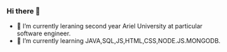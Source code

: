 ### Hi there 👋
- 🔭 I’m currently leraning second year Ariel University at particular software engineer.
- 🌱 I’m currently learning JAVA,SQL,JS,HTML,CSS,NODE.JS.MONGODB.
<!--
**NitayKurt/NitayKurt** is a ✨ _special_ ✨ repository because its `README.md` (this file) appears on your GitHub profile.

Here are some ideas to get you started:

- 🔭 I’m currently leraning second year Ariel University at particular software engineer.
- 🌱 I’m currently learning JAVA,SQL,JS,HTML,CSS,NODE.JS.MONGODB.
- 👯 I’m looking to collaborate on ...
- 🤔 I’m looking for help with ...
- 💬 Ask me about ...
- 📫 How to reach me: ....
- 😄 Pronouns: ...
- ⚡ Fun fact: 
-->
